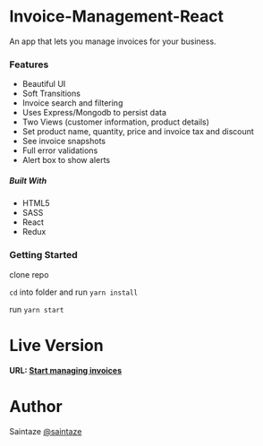 # Invoice-Management-React
An app that lets you manage invoices for your business.

### Features
+ Beautiful UI
+ Soft Transitions
+ Invoice search and filtering
+ Uses Express/Mongodb to persist data
+ Two Views (customer information, product details)
+ Set product name, quantity, price and invoice tax and discount
+ See invoice snapshots
+ Full error validations
+ Alert box to show alerts

##### Built With
+ HTML5
+ SASS
+ React
+ Redux

### Getting Started
clone repo

`cd` into folder and run `yarn install`

run `yarn start`

# Live Version
#### URL: [Start managing invoices](https://startup-progress-ayezahmed.vercel.app)

# Author
Saintaze [@saintaze](https://github.com/saintaze/)